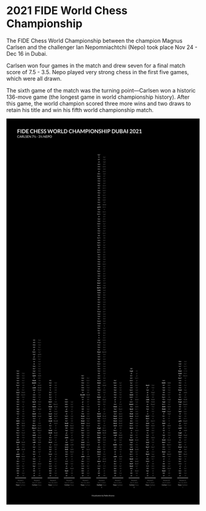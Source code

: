 # 2021 FIDE World Chess Championship
 
The FIDE Chess World Championship between the champion Magnus Carlsen and the challenger Ian Nepomniachtchi (Nepo) took place Nov 24 - Dec 16 in Dubai.

Carlsen won four games in the match and drew seven for a final match score of 7.5 - 3.5. Nepo played very strong chess in the first five games, which were all drawn.

The sixth game of the match was the turning point—Carlsen won a historic 136-move game (the longest game in world championship history). After this game, the world champion scored three more wins and two draws to retain his title and win his fifth world championship match.


![](fide_chess.png)
